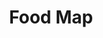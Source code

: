 ---
github_link: 'https://github.com/ADSmith-0/food-map'
live_link: 'https://food-map01.herokuapp.com'
title: 'Food Map'
cover_image: '/images/projects/food-map.png'
tags: ['React', 'SVG']
status: 'In Progress'
live: 'Yes'
description: 'A Web app designed to give you recipes from any country in the world when you click on it on the map. Functionally it mostly works, the bottleneck was aggregating the data as no APIs existed that provided the data that I needed, so the only countries that are finished are: USA, Jamaica and Canada.'
order: 4
featured: true
---
